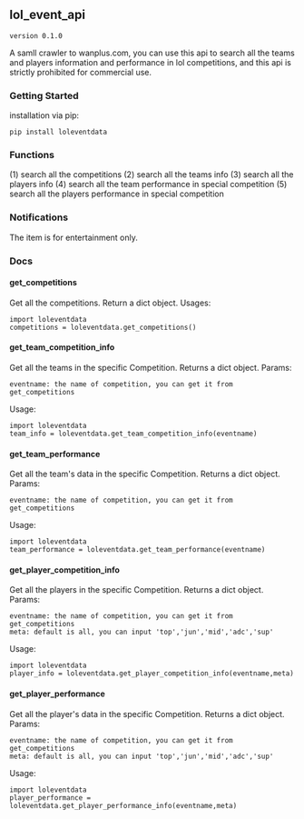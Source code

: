 ## lol_event_api

	version 0.1.0

A samll crawler to wanplus.com, you can use this api to search all the teams and players information and performance in lol competitions, and this api is strictly prohibited for commercial use.

### Getting Started
installation via pip:

```
pip install loleventdata
```
### Functions
(1) search all the competitions
(2) search all the teams info
(3) search all the players info
(4) search all the team performance in special competition
(5) search all the players performance in special competition

### Notifications
The item is for entertainment only.

### Docs
#### get_competitions
Get all the competitions. Return a dict object.
Usages:

```
import loleventdata
competitions = loleventdata.get_competitions()
```

#### get_team_competition_info
Get all the teams in the specific Competition. Returns a dict object.
Params:

```
eventname: the name of competition, you can get it from get_competitions
```

Usage:
```
import loleventdata
team_info = loleventdata.get_team_competition_info(eventname)
```

#### get_team_performance

Get all the team's data in the specific Competition. Returns a dict object.
Params:
```
eventname: the name of competition, you can get it from get_competitions
```
Usage:
```
import loleventdata
team_performance = loleventdata.get_team_performance(eventname)
```
#### get_player_competition_info
Get all the players in the specific Competition. Returns a dict object.
Params:

```
eventname: the name of competition, you can get it from get_competitions
meta: default is all, you can input 'top','jun','mid','adc','sup'
```

Usage:

```
import loleventdata
player_info = loleventdata.get_player_competition_info(eventname,meta)
```


#### get_player_performance
Get all the player's data in the specific Competition. Returns a dict object.
Params:

```
eventname: the name of competition, you can get it from get_competitions
meta: default is all, you can input 'top','jun','mid','adc','sup'
```

Usage:

```
import loleventdata
player_performance = loleventdata.get_player_performance_info(eventname,meta)
```

